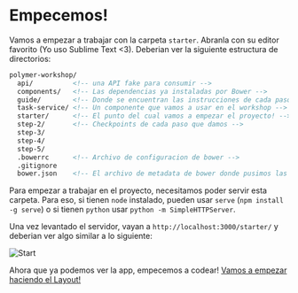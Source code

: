 # Empecemos!

Vamos a empezar a trabajar con la carpeta `starter`. Abranla con su editor favorito (Yo uso Sublime Text <3). Deberian ver la siguiente estructura de directorios:

````html
polymer-workshop/
  api/          <!-- una API fake para consumir -->
  components/   <!-- Las dependencias ya instaladas por Bower -->
  guide/        <!-- Donde se encuentran las instrucciones de cada paso para realizar este workshop -->
  task-service/ <!-- Un componente que vamos a usar en el workshop -->
  starter/      <!-- El punto del cual vamos a empezar el proyecto! -->
  step-2/       <!-- Checkpoints de cada paso que damos -->
  step-3/
  step-4/
  step-5/
  .bowerrc      <!-- Archivo de configuracion de bower -->
  .gitignore
  bower.json    <!-- El archivo de metadata de bower donde pusimos las dependencias -->
````

Para empezar a trabajar en el proyecto, necesitamos poder servir esta carpeta. Para eso, si tienen `node` instalado, pueden usar `serve` (`npm install -g serve`) o si tienen `python` usar `python -m SimpleHTTPServer`.

Una vez levantado el servidor, vayan a `http://localhost:3000/starter/` y deberian ver algo similar a lo siguiente:

![Start](https://cloudup.com/ci238hBeemc+)

Ahora que ya podemos ver la app, empecemos a codear! [Vamos a empezar haciendo el Layout!](2-layout.md)
